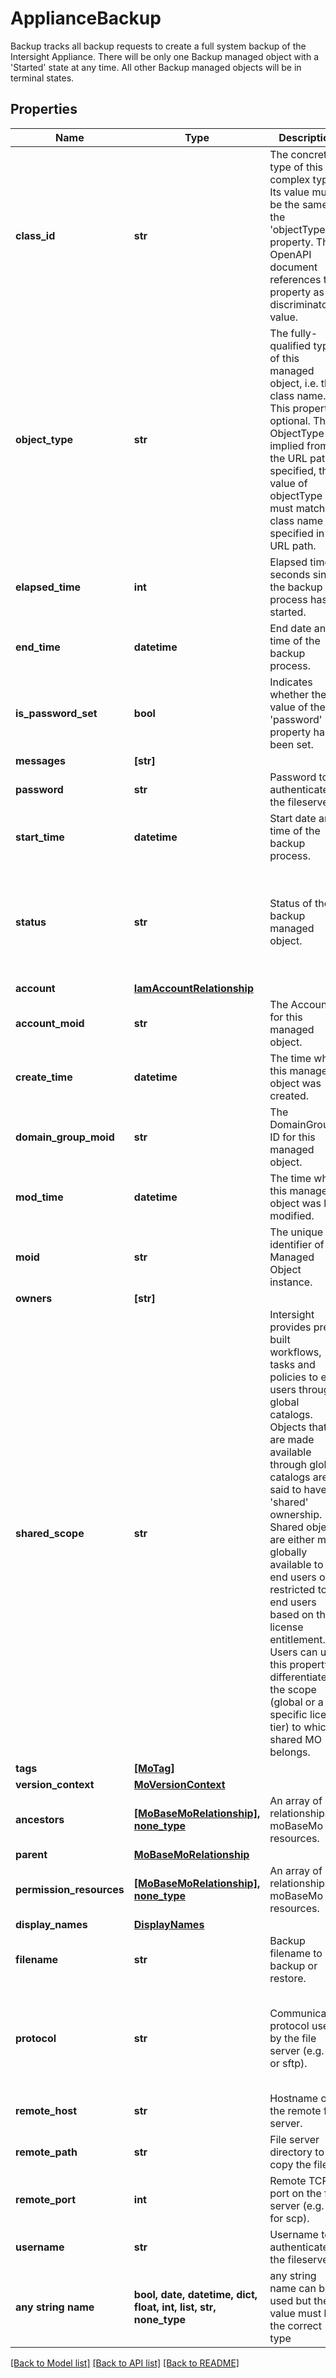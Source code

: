 # ApplianceBackup

Backup tracks all backup requests to create a full system backup of the Intersight Appliance. There will be only one Backup managed object with a 'Started' state at any time. All other Backup managed objects will be in terminal states.
## Properties
Name | Type | Description | Notes
------------ | ------------- | ------------- | -------------
**class_id** | **str** | The concrete type of this complex type. Its value must be the same as the &#39;objectType&#39; property. The OpenAPI document references this property as a discriminator value. | [readonly] 
**object_type** | **str** | The fully-qualified type of this managed object, i.e. the class name. This property is optional. The ObjectType is implied from the URL path. If specified, the value of objectType must match the class name specified in the URL path. | [readonly] 
**elapsed_time** | **int** | Elapsed time in seconds since the backup process has started. | [optional] [readonly] 
**end_time** | **datetime** | End date and time of the backup process. | [optional] [readonly] 
**is_password_set** | **bool** | Indicates whether the value of the &#39;password&#39; property has been set. | [optional] [readonly] 
**messages** | **[str]** |  | [optional] 
**password** | **str** | Password to authenticate the fileserver. | [optional] 
**start_time** | **datetime** | Start date and time of the backup process. | [optional] [readonly] 
**status** | **str** | Status of the backup managed object. | [optional] [readonly]  if omitted the server will use the default value of "Started"
**account** | [**IamAccountRelationship**](IamAccountRelationship.md) |  | [optional] 
**account_moid** | **str** | The Account ID for this managed object. | [optional] [readonly] 
**create_time** | **datetime** | The time when this managed object was created. | [optional] [readonly] 
**domain_group_moid** | **str** | The DomainGroup ID for this managed object. | [optional] [readonly] 
**mod_time** | **datetime** | The time when this managed object was last modified. | [optional] [readonly] 
**moid** | **str** | The unique identifier of this Managed Object instance. | [optional] 
**owners** | **[str]** |  | [optional] 
**shared_scope** | **str** | Intersight provides pre-built workflows, tasks and policies to end users through global catalogs. Objects that are made available through global catalogs are said to have a &#39;shared&#39; ownership. Shared objects are either made globally available to all end users or restricted to end users based on their license entitlement. Users can use this property to differentiate the scope (global or a specific license tier) to which a shared MO belongs. | [optional] [readonly] 
**tags** | [**[MoTag]**](MoTag.md) |  | [optional] 
**version_context** | [**MoVersionContext**](MoVersionContext.md) |  | [optional] 
**ancestors** | [**[MoBaseMoRelationship], none_type**](MoBaseMoRelationship.md) | An array of relationships to moBaseMo resources. | [optional] [readonly] 
**parent** | [**MoBaseMoRelationship**](MoBaseMoRelationship.md) |  | [optional] 
**permission_resources** | [**[MoBaseMoRelationship], none_type**](MoBaseMoRelationship.md) | An array of relationships to moBaseMo resources. | [optional] [readonly] 
**display_names** | [**DisplayNames**](DisplayNames.md) |  | [optional] 
**filename** | **str** | Backup filename to backup or restore. | [optional] 
**protocol** | **str** | Communication protocol used by the file server (e.g. scp or sftp). | [optional]  if omitted the server will use the default value of "scp"
**remote_host** | **str** | Hostname of the remote file server. | [optional] 
**remote_path** | **str** | File server directory to copy the file. | [optional] 
**remote_port** | **int** | Remote TCP port on the file server (e.g. 22 for scp). | [optional] 
**username** | **str** | Username to authenticate the fileserver. | [optional] 
**any string name** | **bool, date, datetime, dict, float, int, list, str, none_type** | any string name can be used but the value must be the correct type | [optional]

[[Back to Model list]](../README.md#documentation-for-models) [[Back to API list]](../README.md#documentation-for-api-endpoints) [[Back to README]](../README.md)


